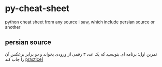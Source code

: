 # py-cheat-sheet
python cheat sheet from any source i saw, which include persian source or another


## persian source

تمرین اول: برنامه ای بنویسید که یک عدد ۳ رقمی از ورودی بخواند و دو برابر برعکس آن را چاپ کند
[practice1](https://github.com/hosseinzamaninasab/py-cheat-sheet/blob/master/practice1.py)
